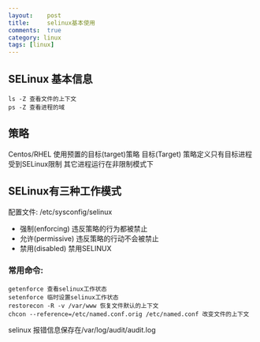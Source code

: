 ```yaml
---
layout:    post
title:     selinux基本使用
comments:  true
category: linux
tags: [linux]
---
```

## SELinux 基本信息

	ls -Z 查看文件的上下文
	ps -Z 查看进程的域

## 策略

Centos/RHEL 使用预置的目标(target)策略
目标(Target) 策略定义只有目标进程受到SELinux限制 其它进程运行在非限制模式下

## SELinux有三种工作模式

配置文件:
/etc/sysconfig/selinux

* 强制(enforcing) 违反策略的行为都被禁止 
* 允许(permissive) 违反策略的行动不会被禁止
* 禁用(disabled) 禁用SELINUX

### 常用命令: 
	getenforce 查看selinux工作状态
    setenforce 临时设置selinux工作状态
	restorecon -R -v /var/www 恢复文件默认的上下文
	chcon --reference=/etc/named.conf.orig /etc/named.conf 改变文件的上下文
selinux 报错信息保存在/var/log/audit/audit.log
